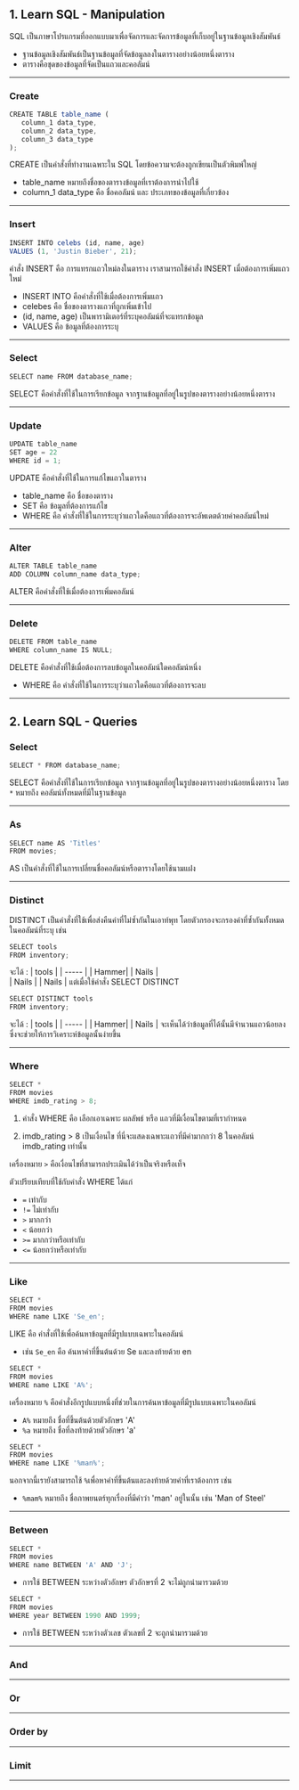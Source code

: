 
## 1. Learn SQL - Manipulation
SQL เป็นภาษาโปรแกรมที่ออกแบบมาเพื่อจัดการและจัดการข้อมูลที่เก็บอยู่ในฐานข้อมูลเชิงสัมพันธ์
+ ฐานข้อมูลเชิงสัมพันธ์เป็นฐานข้อมูลที่จัดข้อมูลลงในตารางอย่างน้อยหนึ่งตาราง
+ ตารางคือชุดของข้อมูลที่จัดเป็นแถวและคอลัมน์

---
### Create
```js bash
CREATE TABLE table_name (
   column_1 data_type, 
   column_2 data_type, 
   column_3 data_type
);
```
 CREATE  เป็นคำสั่งที่ทำงานเฉพาะใน SQL โดยข้อความจะต้องถูกเขียนเป็นตัวพิมพ์ใหญ่
+ table_name หมายถึงชื่อของตารางข้อมูลที่เราต้องการนำไปใช้
+ column_1 data_type คือ ชื่อคอลัมน์ และ ประเภทของข้อมูลที่เกี่ยวข้อง
--- 
### Insert
```js
INSERT INTO celebs (id, name, age) 
VALUES (1, 'Justin Bieber', 21);
```
คำสั่ง INSERT คือ การแทรกแถวใหม่ลงในตาราง เราสามารถใช้คำสั่ง INSERT เมื่อต้องการเพิ่มแถวใหม่
+ INSERT INTO คือคำสั่งที่ใช้เมื่อต้องการเพิ่มแถว
+ celebes คือ ชื่อของตารางแถวที่ถูกเพิ่มเข้าไป
+ (id, name, age) เป็นพารามิเตอร์ที่ระบุคอลัมน์ที่จะแทรกข้อมูล
+ VALUES คือ ข้อมูลที่ต้องการระบุ
--- 
### Select
```js
SELECT name FROM database_name;
``` 
SELECT คือคำสั่งที่ใช้ในการเรียกข้อมูล จากฐานข้อมูลที่อยู่ในรูปของตารางอย่างน้อยหนึ่งตาราง

---
### Update
```js
UPDATE table_name 
SET age = 22
WHERE id = 1;
```
 UPDATE คือคำสั่งที่ใช้ในการแก้ไขแถวในตาราง
+ table_name  คือ ชื่อของตาราง
+ SET คือ ข้อมูลที่ต้องการแก้ไข
+ WHERE คือ คำสั่งที่ใช้ในการระบุว่าแถวใดคือแถวที่ต้องการจะอัพเดตด้วยค่าคอลัมน์ใหม่
---
### Alter
```js
ALTER TABLE table_name 
ADD COLUMN column_name data_type;
```
 ALTER คือคำสั่งที่ใช้เมื่อต้องการเพิ่มคอลัมน์

---
### Delete
```js
DELETE FROM table_name 
WHERE column_name IS NULL;
```
DELETE คือคำสั่งที่ใช้เมื่อต้องการลบข้อมูลในคอลัมน์ใดคอลัมน์หนึ่ง
+ WHERE คือ คำสั่งที่ใช้ในการระบุว่าแถวใดคือแถวที่ต้องการจะลบ


---

##  2. Learn SQL - Queries
### Select 
```js
SELECT * FROM database_name;
``` 
 SELECT คือคำสั่งที่ใช้ในการเรียกข้อมูล จากฐานข้อมูลที่อยู่ในรูปของตารางอย่างน้อยหนึ่งตาราง โดย `*` หมายถึง คอลัมน์ทั้งหมดที่มีในฐานข้อมูล
 
---
### As
```js
SELECT name AS 'Titles'
FROM movies;
```
 AS เป็นคำสั่งที่ใช้ในการเปลี่ยนชื่อคอลัมน์หรือตารางโดยใช้นามแฝง

---
### Distinct
 DISTINCT เป็นคำสั่งที่ใช้เพื่อส่งคืนค่าที่ไม่ซ้ำกันในเอาท์พุท โดยตัวกรองจะกรองค่าที่ซ้ำกันทั้งหมดในคอลัมน์ที่ระบุ เช่น
```js
SELECT tools 
FROM inventory;
```
จะได้ :
| tools | 
| ----- | 
| Hammer|
| Nails |  
| Nails | 
| Nails | 
แต่เมื่อใช้คำสั่ง SELECT DISTINCT 
```js
SELECT DISTINCT tools 
FROM inventory;
```
จะได้ :
| tools | 
| ----- | 
| Hammer|
| Nails |
 จะเห็นได้ว่าข้อมูลที่ได้นั้นมีจำนวนแถวน้อยลง ซึ่งจะช่วยให้การวิเคราะห์ข้อมูลนั้นง่ายขึ้น

---
### Where
```js
SELECT *
FROM movies
WHERE imdb_rating > 8;
```
1. คำสั่ง WHERE คือ เลือกเอาเฉพาะ ผลลัพธ์ หรือ แถวที่มีเงื่อนไขตามที่เรากำหนด

2. imdb_rating > 8 เป็นเงื่อนไข ที่นี่จะแสดงเฉพาะแถวที่มีค่ามากกว่า 8 ในคอลัมน์ imdb_rating เท่านั้น

 เครื่องหมาย `>` คือเงื่อนไขที่สามารถประเมินได้ว่าเป็นจริงหรือเท็จ

 ตัวเปรียบเทียบที่ใช้กับคำสั่ง WHERE ได้แก่

+ `=`  เท่ากับ
+ `!=` ไม่เท่ากับ
+ `>` มากกว่า
+ `<`  น้อยกว่า
+ `>=` มากกว่าหรือเท่ากับ
+ `<=` น้อยกว่าหรือเท่ากับ
---
### Like 
```js
SELECT * 
FROM movies
WHERE name LIKE 'Se_en';
```
LIKE คือ คำสั่งที่ใช้เพื่อค้นหาข้อมูลที่มีรูปแบบเฉพาะในคอลัมน์
+ เช่น `Se_en` คือ ค้นหาคำที่ขึ้นต้นด้วย Se และลงท้ายด้วย en
```js
SELECT * 
FROM movies
WHERE name LIKE 'A%';
```
เครื่องหมาย `%` คือคำสั่งอีกรูปแบบหนึ่งที่ช่วยในการค้นหาข้อมูลที่มีรูปแบบเฉพาะในคอลัมน์
+ `A%` หมายถึง ชื่อที่ขึ้นต้นด้วยตัวอักษร 'A' 
+ `%a` หมายถึง ชื่อที่ลงท้ายด้วยตัวอักษร 'a'
```js
SELECT * 
FROM movies 
WHERE name LIKE '%man%';
```
นอกจากนี้เรายังสามารถใช้ `%`เพื่อหาคำที่ขึ้นต้นและลงท้ายด้วยคำที่เราต้องการ เช่น
+ `%mam%` หมายถึง ชื่อภาพยนตร์ทุกเรื่องที่มีคำว่า 'man' อยู่ในนั้น เช่น 'Man of Steel'
---
### Between 
```js
SELECT *
FROM movies
WHERE name BETWEEN 'A' AND 'J';
```
+ การใช้ BETWEEN ระหว่างตัวอักษร ตัวอักษรที่ 2 จะไม่ถูกนำมารวมด้วย
```js
SELECT *
FROM movies
WHERE year BETWEEN 1990 AND 1999;
```
+ การใช้ BETWEEN ระหว่างตัวเลข ตัวเลขที่ 2 จะถูกนำมารวมด้วย
---
### And 
---
### Or 
---
### Order by 
---
### Limit 


---

